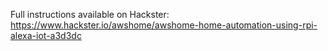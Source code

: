 Full instructions available on Hackster:
https://www.hackster.io/awshome/awshome-home-automation-using-rpi-alexa-iot-a3d3dc

